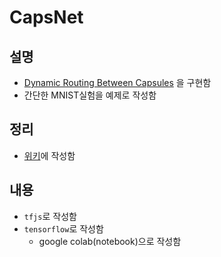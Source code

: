 # CapsNet

## 설명
- [Dynamic Routing Between Capsules](https://arxiv.org/pdf/1710.09829.pdf) 을 구현함
- 간단한 MNIST실험을 예제로 작성함

## 정리
- [위키](https://github.com/keicoon/CapsNet/wiki)에 작성함

## 내용
- `tfjs`로 작성함
- `tensorflow`로 작성함
    - google colab(notebook)으로 작성함